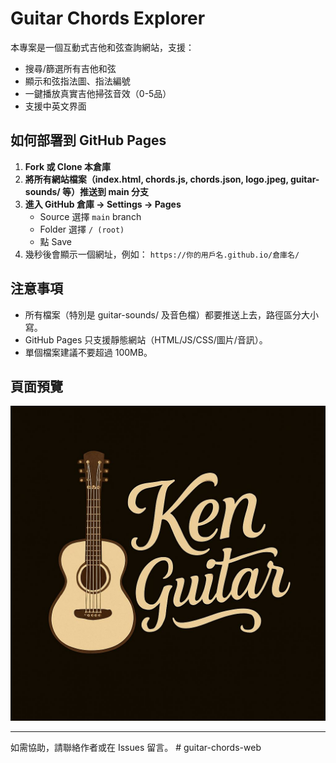 # Guitar Chords Explorer

本專案是一個互動式吉他和弦查詢網站，支援：
- 搜尋/篩選所有吉他和弦
- 顯示和弦指法圖、指法編號
- 一鍵播放真實吉他掃弦音效（0-5品）
- 支援中英文界面

## 如何部署到 GitHub Pages

1. **Fork 或 Clone 本倉庫**
2. **將所有網站檔案（index.html, chords.js, chords.json, logo.jpeg, guitar-sounds/ 等）推送到 main 分支**
3. **進入 GitHub 倉庫 → Settings → Pages**
   - Source 選擇 `main` branch
   - Folder 選擇 `/ (root)`
   - 點 Save
4. 幾秒後會顯示一個網址，例如：
   `https://你的用戶名.github.io/倉庫名/`

## 注意事項
- 所有檔案（特別是 guitar-sounds/ 及音色檔）都要推送上去，路徑區分大小寫。
- GitHub Pages 只支援靜態網站（HTML/JS/CSS/圖片/音訊）。
- 單個檔案建議不要超過 100MB。

## 頁面預覽
![](logo.jpeg)

---

如需協助，請聯絡作者或在 Issues 留言。 # guitar-chords-web
